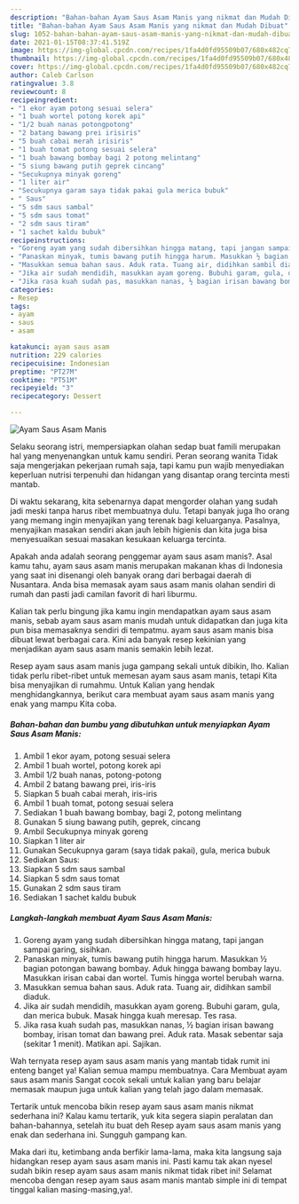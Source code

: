 ```yaml
---
description: "Bahan-bahan Ayam Saus Asam Manis yang nikmat dan Mudah Dibuat"
title: "Bahan-bahan Ayam Saus Asam Manis yang nikmat dan Mudah Dibuat"
slug: 1052-bahan-bahan-ayam-saus-asam-manis-yang-nikmat-dan-mudah-dibuat
date: 2021-01-15T08:37:41.519Z
image: https://img-global.cpcdn.com/recipes/1fa4d0fd95509b07/680x482cq70/ayam-saus-asam-manis-foto-resep-utama.jpg
thumbnail: https://img-global.cpcdn.com/recipes/1fa4d0fd95509b07/680x482cq70/ayam-saus-asam-manis-foto-resep-utama.jpg
cover: https://img-global.cpcdn.com/recipes/1fa4d0fd95509b07/680x482cq70/ayam-saus-asam-manis-foto-resep-utama.jpg
author: Caleb Carlson
ratingvalue: 3.8
reviewcount: 8
recipeingredient:
- "1 ekor ayam potong sesuai selera"
- "1 buah wortel potong korek api"
- "1/2 buah nanas potongpotong"
- "2 batang bawang prei irisiris"
- "5 buah cabai merah irisiris"
- "1 buah tomat potong sesuai selera"
- "1 buah bawang bombay bagi 2 potong melintang"
- "5 siung bawang putih geprek cincang"
- "Secukupnya minyak goreng"
- "1 liter air"
- "Secukupnya garam saya tidak pakai gula merica bubuk"
- " Saus"
- "5 sdm saus sambal"
- "5 sdm saus tomat"
- "2 sdm saus tiram"
- "1 sachet kaldu bubuk"
recipeinstructions:
- "Goreng ayam yang sudah dibersihkan hingga matang, tapi jangan sampai garing, sisihkan."
- "Panaskan minyak, tumis bawang putih hingga harum. Masukkan ½ bagian potongan bawang bombay. Aduk hingga bawang bombay layu. Masukkan irisan cabai dan wortel. Tumis hingga wortel berubah warna."
- "Masukkan semua bahan saus. Aduk rata. Tuang air, didihkan sambil diaduk."
- "Jika air sudah mendidih, masukkan ayam goreng. Bubuhi garam, gula, dan merica bubuk. Masak hingga kuah meresap. Tes rasa."
- "Jika rasa kuah sudah pas, masukkan nanas, ½ bagian irisan bawang bombay, irisan tomat dan bawang prei. Aduk rata. Masak sebentar saja (sekitar 1 menit). Matikan api. Sajikan."
categories:
- Resep
tags:
- ayam
- saus
- asam

katakunci: ayam saus asam 
nutrition: 229 calories
recipecuisine: Indonesian
preptime: "PT27M"
cooktime: "PT51M"
recipeyield: "3"
recipecategory: Dessert

---
```



![Ayam Saus Asam Manis](https://img-global.cpcdn.com/recipes/1fa4d0fd95509b07/680x482cq70/ayam-saus-asam-manis-foto-resep-utama.jpg)

Selaku seorang istri, mempersiapkan olahan sedap buat famili merupakan hal yang menyenangkan untuk kamu sendiri. Peran seorang  wanita Tidak saja mengerjakan pekerjaan rumah saja, tapi kamu pun wajib menyediakan keperluan nutrisi terpenuhi dan hidangan yang disantap orang tercinta mesti mantab.

Di waktu  sekarang, kita sebenarnya dapat mengorder olahan yang sudah jadi meski tanpa harus ribet membuatnya dulu. Tetapi banyak juga lho orang yang memang ingin menyajikan yang terenak bagi keluarganya. Pasalnya, menyajikan masakan sendiri akan jauh lebih higienis dan kita juga bisa menyesuaikan sesuai masakan kesukaan keluarga tercinta. 



Apakah anda adalah seorang penggemar ayam saus asam manis?. Asal kamu tahu, ayam saus asam manis merupakan makanan khas di Indonesia yang saat ini disenangi oleh banyak orang dari berbagai daerah di Nusantara. Anda bisa memasak ayam saus asam manis olahan sendiri di rumah dan pasti jadi camilan favorit di hari liburmu.

Kalian tak perlu bingung jika kamu ingin mendapatkan ayam saus asam manis, sebab ayam saus asam manis mudah untuk didapatkan dan juga kita pun bisa memasaknya sendiri di tempatmu. ayam saus asam manis bisa dibuat lewat berbagai cara. Kini ada banyak resep kekinian yang menjadikan ayam saus asam manis semakin lebih lezat.

Resep ayam saus asam manis juga gampang sekali untuk dibikin, lho. Kalian tidak perlu ribet-ribet untuk memesan ayam saus asam manis, tetapi Kita bisa menyajikan di rumahmu. Untuk Kalian yang hendak menghidangkannya, berikut cara membuat ayam saus asam manis yang enak yang mampu Kita coba.

<!--inarticleads1-->

##### Bahan-bahan dan bumbu yang dibutuhkan untuk menyiapkan Ayam Saus Asam Manis:

1. Ambil 1 ekor ayam, potong sesuai selera
1. Ambil 1 buah wortel, potong korek api
1. Ambil 1/2 buah nanas, potong-potong
1. Ambil 2 batang bawang prei, iris-iris
1. Siapkan 5 buah cabai merah, iris-iris
1. Ambil 1 buah tomat, potong sesuai selera
1. Sediakan 1 buah bawang bombay, bagi 2, potong melintang
1. Gunakan 5 siung bawang putih, geprek, cincang
1. Ambil Secukupnya minyak goreng
1. Siapkan 1 liter air
1. Gunakan Secukupnya garam (saya tidak pakai), gula, merica bubuk
1. Sediakan  Saus:
1. Siapkan 5 sdm saus sambal
1. Siapkan 5 sdm saus tomat
1. Gunakan 2 sdm saus tiram
1. Sediakan 1 sachet kaldu bubuk




<!--inarticleads2-->

##### Langkah-langkah membuat Ayam Saus Asam Manis:

1. Goreng ayam yang sudah dibersihkan hingga matang, tapi jangan sampai garing, sisihkan.
1. Panaskan minyak, tumis bawang putih hingga harum. Masukkan ½ bagian potongan bawang bombay. Aduk hingga bawang bombay layu. Masukkan irisan cabai dan wortel. Tumis hingga wortel berubah warna.
1. Masukkan semua bahan saus. Aduk rata. Tuang air, didihkan sambil diaduk.
1. Jika air sudah mendidih, masukkan ayam goreng. Bubuhi garam, gula, dan merica bubuk. Masak hingga kuah meresap. Tes rasa.
1. Jika rasa kuah sudah pas, masukkan nanas, ½ bagian irisan bawang bombay, irisan tomat dan bawang prei. Aduk rata. Masak sebentar saja (sekitar 1 menit). Matikan api. Sajikan.




Wah ternyata resep ayam saus asam manis yang mantab tidak rumit ini enteng banget ya! Kalian semua mampu membuatnya. Cara Membuat ayam saus asam manis Sangat cocok sekali untuk kalian yang baru belajar memasak maupun juga untuk kalian yang telah jago dalam memasak.

Tertarik untuk mencoba bikin resep ayam saus asam manis nikmat sederhana ini? Kalau kamu tertarik, yuk kita segera siapin peralatan dan bahan-bahannya, setelah itu buat deh Resep ayam saus asam manis yang enak dan sederhana ini. Sungguh gampang kan. 

Maka dari itu, ketimbang anda berfikir lama-lama, maka kita langsung saja hidangkan resep ayam saus asam manis ini. Pasti kamu tak akan nyesel sudah bikin resep ayam saus asam manis nikmat tidak ribet ini! Selamat mencoba dengan resep ayam saus asam manis mantab simple ini di tempat tinggal kalian masing-masing,ya!.

